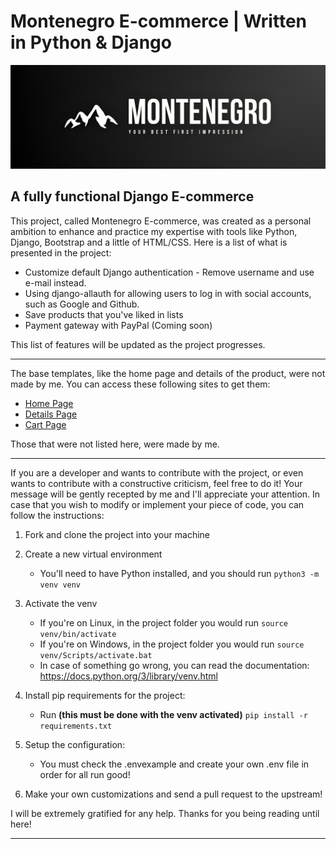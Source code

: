 # **Montenegro E-commerce | Written in Python & Django**

![Montenegro Icon](https://github.com/eugencius/ecommerce/blob/main/montenegro-icon.png)

## A fully functional Django E-commerce

This project, called Montenegro E-commerce, was created as a personal ambition to enhance and practice my expertise with tools like Python, Django, Bootstrap and a little of HTML/CSS.
Here is a list of what is presented in the project:

- Customize default Django authentication - Remove username and use e-mail instead.
- Using django-allauth for allowing users to log in with social accounts, such as Google and Github.
- Save products that you've liked in lists
- Payment gateway with PayPal (Coming soon)

This list of features will be updated as the project progresses.

---

The base templates, like the home page and details of the product, were not made by me. You can access these following sites to get them:

- [Home Page](https://startbootstrap.com/template/shop-homepage) <br>
- [Details Page](https://startbootstrap.com/template/shop-item) <br>
- [Cart Page](https://mdbootstrap.com/docs/standard/extended/shopping-carts/)

Those that were not listed here, were made by me.

---

If you are a developer and wants to contribute with the project, or even wants to contribute with a constructive criticism, feel free to do it! Your message will be gently recepted by me and I'll appreciate your attention. In case that you wish to modify or implement your piece of code, you can follow the instructions:

1. Fork and clone the project into your machine
2. Create a new virtual environment
   - You'll need to have Python installed, and you should run `python3 -m venv venv`
3. Activate the venv
   - If you're on Linux, in the project folder you would run `source venv/bin/activate`
   - If you're on Windows, in the project folder you would run `source venv/Scripts/activate.bat`
   - In case of something go wrong, you can read the documentation: https://docs.python.org/3/library/venv.html
4. Install pip requirements for the project:
   - Run **(this must be done with the venv activated)** `pip install -r requirements.txt`
5. Setup the configuration:

   - You must check the .envexample and create your own .env file in order for all run good!

6. Make your own customizations and send a pull request to the upstream!

I will be extremely gratified for any help. Thanks for you being reading until here!

---

